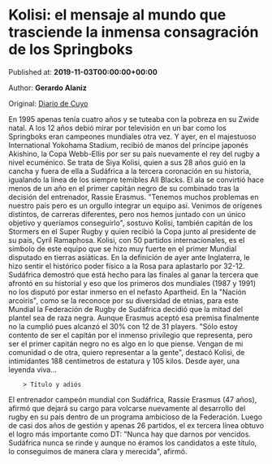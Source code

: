 
# Kolisi: el mensaje al mundo que trasciende la inmensa consagración de los Springboks

Published at: **2019-11-03T00:00:00+00:00**

Author: **Gerardo Alaniz**

Original: [Diario de Cuyo](https://www.diariodecuyo.com.ar/pasiondeportiva/Kolisi-el-mensaje-al-mundo-que-trasciende-la-inmensa-consagracion-de-los-Springboks-20191103-0020.html)

En 1995 apenas tenía cuatro años y se tuteaba con la pobreza en su Zwide natal. A los 12 años debió mirar por televisión en un bar como los Springboks eran campeones mundiales otra vez. Y ayer, en el majestuoso International Yokohama Stadium, recibió de manos del príncipe japonés Akishino, la Copa Webb-Ellis por ser su país nuevamente el rey del rugby a nivel ecuménico. Se trata de Siya Kolisi, quien a sus 28 años guió en la cancha y fuera de ella a Sudáfrica a la tercera coronación en su historia, igualando la línea de los siempre temibles All Blacks. El ala se convirtió hace menos de un año en el primer capitán negro de su combinado tras la decisión del entrenador, Rassie Erasmus. "Tenemos muchos problemas en nuestro país pero es un orgullo integrar un equipo así. Venimos de orígenes distintos, de carreras diferentes, pero nos hemos juntado con un único objetivo y queríamos conseguirlo", sostuvo Kolisi, también capitán de los Stormers en el Super Rugby y quien recibió la Copa junto al presidente de su país, Cyril Ramaphosa.
Kolisi, con 50 partidos internacionales, es el símbolo de este equipo que se hizo muy fuerte en el primer Mundial disputado en tierras asiáticas. En la definición de ayer ante Inglaterra, le hizo sentir el histórico poder físico a la Rosa para aplastarlo por 32-12. Sudáfrica demostró que está hecho para las finales al ganar la tercera que afrontó en su historial y eso que los primeros dos mundiales (1987 y 1991) no los disputó por estar inmerso en el nefasto Apartheid.
En la "Nación arcoiris", como se la reconoce por su diversidad de etnias, para este Mundial la Federación de Rugby de Sudáfrica decidió que la mitad del plantel sea de raza negra. Aunque Erasmus aceptó esa premisa finalmente no la cumplió pues alcanzó el 30% con 12 de 31 players.
"Sólo estoy contento de ser el capitán por el inmenso privilegio que representa, pero ser el primer capitán negro no es algo en lo que piense. Vengan de mi comunidad o de otra, quiero representar a la gente", destacó Kolisi, de intimidantes 188 centímetros de estatura y 105 kilos. Desde ayer, una leyenda viva...

        > Título y adiós
      
El entrenador campeón mundial con Sudáfrica, Rassie Erasmus (47 años), afirmó que dejará su cargo para volcarse nuevamente al desarrollo del rugby en su país dentro de un programa ambicioso de la Federación. Luego de casi dos años de gestión y apenas 26 partidos, el ex tercera línea obtuvo el logro más importante como DT: "Nunca hay que darnos por vencidos. Sudáfrica nunca se rinde y aunque no éramos los candidatos a este título, lo conseguimos de manera clara y merecida", afirmó.
